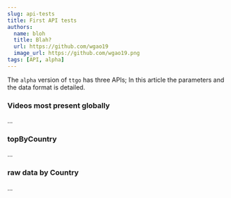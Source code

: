 ```yaml
---
slug: api-tests
title: First API tests
authors:
  name: bloh
  title: Blah?
  url: https://github.com/wgao19
  image_url: https://github.com/wgao19.png
tags: [API, alpha]
---
```


The `alpha` version of `ttgo` has three APIs; In this article the parameters and the data format is detailed.

<!--truncate-->

### Videos most present globally

...

### topByCountry

...

### raw data by Country

...
